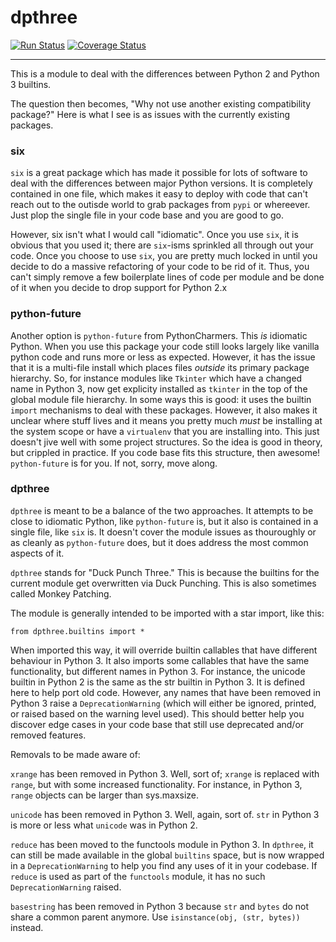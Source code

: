 # dpthree

[![Run Status](https://api.shippable.com/projects/58afc3c8b1c2a40600ebc14f/badge?branch=master)](https://app.shippable.com/projects/58afc3c8b1c2a40600ebc14f)
[![Coverage Status](https://api.shippable.com/projects/58afc3c8b1c2a40600ebc14f/coverageBadge?branch=master)](https://app.shippable.com/projects/58afc3c8b1c2a40600ebc14f)

--------------------------------------------------------------------------------

This is a module to deal with the differences between Python 2 and
Python 3 builtins.

The question then becomes, "Why not use another existing compatibility
package?"  Here is what I see is as issues with the currently existing
packages.

### six

`six` is a great package which has made it possible for lots of
software to deal with the differences between major Python
versions. It is completely contained in one file, which makes it easy
to deploy with code that can't reach out to the outisde world to grab
packages from `pypi` or whereever. Just plop the single file in your
code base and you are good to go.

However, six isn't what I would call "idiomatic". Once you use `six`,
it is obvious that you used it; there are `six`-isms sprinkled all
through out your code. Once you choose to use `six`, you are pretty
much locked in until you decide to do a massive refactoring of your
code to be rid of it. Thus, you can't simply remove a few boilerplate
lines of code per module and be done of it when you decide to drop
support for Python 2.x

### python-future

Another option is `python-future` from PythonCharmers. This _is_
idiomatic Python. When you use this package your code still looks
largely like vanilla python code and runs more or less as
expected. However, it has the issue that it is a multi-file install
which places files _outside_ its primary package hierarchy. So, for
instance modules like `Tkinter` which have a changed name in Python 3,
now get explicity installed as `tkinter` in the top of the global module file hierarchy. In
some ways this is good: it uses the builtin `import` mechanisms to deal
with these packages. However, it also makes it unclear where stuff
lives and it means you pretty much _must_ be installing at the system
scope or have a `virtualenv` that you are installing into.  This just
doesn't jive well with some project structures. So the idea is good
in theory, but crippled in practice. If you code base fits this
structure, then awesome! `python-future` is for you. If not, sorry,
move along.

### dpthree

`dpthree` is meant to be a balance of the two approaches. It attempts
to be close to idiomatic Python, like `python-future` is, but it
also is contained in a single file, like `six` is. It doesn't cover
the module issues as thouroughly or as cleanly as `python-future`
does, but it does address the most common aspects of it.

`dpthree` stands for "Duck Punch Three." This is because the builtins
for the current module get overwritten via Duck Punching. This is also
sometimes called Monkey Patching.

The module is generally intended to be imported with a star import,
like this:

    from dpthree.builtins import *

When imported this way, it will override builtin callables that have
different behaviour in Python 3. It also imports some callables that
have the same functionality, but different names in Python 3. For
instance, the unicode builtin in Python 2 is the same as the str
builtin in Python 3. It is defined here to help port old
code. However, any names that have been removed in Python 3 raise a
`DeprecationWarning` (which will either be ignored, printed, or raised
based on the warning level used). This should better help you discover
edge cases in your code base that still use deprecated and/or removed
features.

Removals to be made aware of:

`xrange` has been removed in Python 3. Well, sort of; `xrange` is
replaced with `range`, but with some increased functionality. For
instance, in Python 3, `range` objects can be larger than sys.maxsize.

`unicode` has been removed in Python 3. Well, again, sort of. `str` in
Python 3 is more or less what `unicode` was in Python 2.

`reduce` has been moved to the functools module in Python 3. In
`dpthree`, it can still be made available in the global `builtins`
space, but is now wrapped in a `DeprecationWarning` to help you find
any uses of it in your codebase. If `reduce` is used as part of the
`functools` module, it has no such `DeprecationWarning` raised.

`basestring` has been removed in Python 3 because `str` and `bytes` do
not share a common parent anymore. Use `isinstance(obj, (str, bytes))`
instead.
